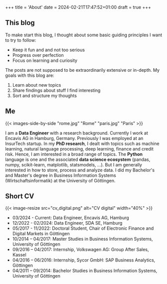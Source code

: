+++
title = 'About'
date = 2024-02-21T17:47:52+01:00
draft = true
+++

## This blog

To make start this blog, I thought about some basic guiding principles I want to try to follow:
- Keep it fun and and not too serious
- Progress over perfection
- Focus on learning and curiosity

The posts are not supposed to be extraordinarily extensive or in-depth. My goals with this blog are: 

1. Learn about new topics
2. Share findings about stuff I find interesting
3. Sort and structure my thoughts

## Me

{{< images-side-by-side "rome.jpg" "Rome" "paris.jpg" "Paris" >}}

I am a **Data Engineer** with a research background.
Currently I work at Encavis AG in Hamburg, Germany.
Previously I was employed at an InsurTech startup.
In my **PhD research**, I dealt with topics such as machine learning, natural language processing, deep learning, finance and credit risk. 
Hence, I am interested in a broad range of topics. 
The **Python** language is one  and the associated **data science ecosystem** (pandas, numpy, scikit-learn, matplotlib, statsmodels, ...). 
But I am generally interested in how to store, process and analyze data.
I did my Bachelor's and Master's degree in Business Information Systems (Wirtschaftsinformatik) at the University of Göttingen.


## Short CV

{{< image-resize src="cv_digital.png" alt="CV digital" width="40%" >}}

* 03/2024 - Current: Data Engineer, Encavis AG, Hamburg
* 12/2022 - 02/2024: Data Engineer, SDA SE, Hamburg
* 05/2017 - 11/2022: Doctoral Student, Chair of Electronic Finance and Digital Markets in Göttingen
* 10/2014 – 04/2017: Master Studies in Business Information Systems, University of Göttingen
* 09/2016 – 04/2017: Internship, Volkswagen AG: Group After Sales, Kassel
* 04/2016 – 06/2016: Internship, Sycor GmbH: SAP Business Analytics, Göttingen
* 04/2011 – 09/2014: Bachelor Studies in Business Information Systems, University of Göttingen

